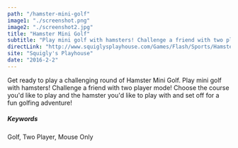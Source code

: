 ```yaml
---
path: "/hamster-mini-golf"
image1: "./screenshot.png"
image2: "./screenshot2.jpg"
title: "Hamster Mini Golf"
subtitle: "Play mini golf with hamsters! Challenge a friend with two player mode! Featuring 11 different hamsters and three themed courses."
directLink: "http://www.squiglysplayhouse.com/Games/Flash/Sports/HamsterMiniGolf2Player/"
site: "Squigly's Playhouse"
date: "2016-2-2"
---
```


Get ready to play a challenging round of Hamster Mini Golf. Play mini golf with hamsters! Challenge a friend with two player mode! Choose the course you'd like to play and the hamster you'd like to play with and set off for a fun golfing adventure!

##### Keywords

Golf, Two Player, Mouse Only
